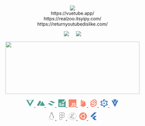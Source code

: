 
<!-- Color Palette -->
<!-- ![#f88469](https://via.placeholder.com/16/f88469/000000?text=+) -->
<!-- ![#ffc89b](https://via.placeholder.com/16/ffc89b/000000?text=+) -->
<!-- ![#4a9e90](https://via.placeholder.com/16/4a9e90/000000?text=+) -->
<!-- ![#7cd6af](https://via.placeholder.com/16/7cd6af/000000?text=+) -->
<!-- [![ko-fi](https://ko-fi.com/img/githubbutton_sm.svg)](https://ko-fi.com/O5O8D7CBX)

**(!!!DON'T, use the `💖 Sponsor` button instead, Github takes 0% fees)** -->

<!-- Hey There -->

&nbsp;
<!-- GitHub Streak -->
<!-- <div align=center >
  <a href=http://github-readme-streak-stats.herokuapp.com/demo >
    <img width=300 height=118 src="https://github-readme-streak-stats.herokuapp.com/?user=picklenik&background=0000&border=0000&stroke=aaa&ring=ffc89b&fire=f88469&currStreakLabel=f88469&currStreakNum=4a9e90&sideLabels=f88469&sideNums=4a9e90&dates=aaa" />
  </a>
</div> -->
<p align=center>
  <img align=center src="https://komarev.com/ghpvc/?username=picklenik" />
  <br />
  https://vuetube.app/
  <br />
  https://realzoo.itsyipy.com/
  <br />
  https://returnyoutubedislike.com/
</p>
<p align=center>
  <img height=48 src=https://distok.top/stickers/817709667701751820/819128604311027752.gif />
  &emsp;
  <a href=https://readme-typing-svg.herokuapp.com/demo >
    <img src="https://readme-typing-svg.herokuapp.com?color=%23f88469&size=16&vCenter=true&center=false&&width=250&height=36&lines=Hey+there;Lorem+ipsum+dolor+sit+amet%2C+consectetur+adipiscing+elit.;Quick+fox+jumps+nightly+above+wizard;Sphinx+of+black+quartz%2C+judge+my+vow;Waltz%2C+bad+nymph%2C+for+quick+jigs+vex;Glib+jocks+quiz+nymph+to+vex+dwarf;Jived+fox+nymph+grabs+quick+waltz;The+five+boxing+wizards+jump+quickly;How+vexingly+quick+daft+zebras+jump" />
  </a>
</p>
<!-- GitHub Stats -->
<p align=center >
  <a href=https://github.com/anuraghazra/github-readme-stats >
    <img width=420 height=165 src="https://github-readme-stats.vercel.app/api?username=picklenik&bg_color=0000&text_color=aaa&title_color=f88469&icon_color=ffc89b&show_icons=true&border_color=aaa&border_radius=16" />
  </a>
</p>


<!-- Shield Badges -->
<!-- ![](https://img.shields.io/badge/<WORD_ON_LEFT>-<WORD_ON_RIGHT>-informational?style=flat&logo=<LOGO_NAME>&logoColor=white&color=2bbc8a) -->
<!-- ![](https://img.shields.io/badge/<WORD_ON_LEFT>-<WORD_ON_RIGHT>-informational?style=flat&logo=data:image/svg%2bxml;base64,<BASE64_DATA>) -->

<!-- Tech Stack Icons -->
<p align="center">
  <a href=https://vuejs.org >
    <img src=./stack/vuedotjs.svg alt=vuejs width=24 height=24 />
  </a>
  &hairsp;
  <a href=https://nuxtjs.org >
    <img src=./stack/nuxtdotjs.svg alt=nuxtjs width=24 height=24 />
  </a>
  &hairsp;
  <a href=https://tailwindcss.com >
    <img src=./stack/tailwindcss.svg alt=tailwind width=24 height=24 />
  </a>
  &hairsp;
  <a href=https://www.selenium.dev >
    <img src=./stack/selenium.svg alt=selenium width=24 height=24 />
  </a>
  &hairsp;
  <a href=https://www.ecma-international.org/publications-and-standards/standards/ecma-262 >
    <img src=./stack/javascript.svg alt=javascript width=24 height=24 />
  </a>
  &hairsp;
  <a href=https://firebase.google.com >
    <img src=./stack/firebase.svg alt=firebase width=24 height=24 />
  </a>
  &hairsp;
  <a href=https://svelte.dev >
    <img src=./stack/svelte.svg alt=svelte width=24 height=24 />
  </a>
  &hairsp;
  <a href=https://quasar.dev >
    <img src=./stack/quasar.svg alt=quasar width=24 height=24 />
  </a>
  &hairsp;
  <a href=https://vuetifyjs.com/en >
    <img src=./stack/vuetify.svg alt=vuetify width=24 height=24 />
  </a>
</p>
<div align=center >
  <a href=https://linux.org >
    <img src=./stack/linux.svg alt=linux width=24 height=24 />
  </a>
  &hairsp;
  <a href=https://www.figma.com >
    <img src=./stack/figma.svg alt=figma width=24 height=24 />
  </a>
  &hairsp;
  <a href=https://www.gnu.org/software/emacs/ >
    <img src=./stack/gnuemacs.svg alt=emacs width=24 height=24 />
  </a>
  &hairsp;
  <a href=https://ubuntu.com >
    <img src=./stack/ubuntu.svg alt=ubuntu width=24 height=24 />
  </a>
  &hairsp;
  <a href=https://flutter.dev >
    <img src=./stack/flutter.svg alt=flutter width=24 height=24 />
  </a>
</div>

\
&nbsp;

<!-- Donut -->
<!-- <p align=right>
  <img width=200 src=https://data.whicdn.com/images/346072768/original.gif />
</p> -->
 
<!-- LinkedIn, Twattar, YouTube, DevTo, Medium, Dribbble -->
<!-- <div align=right>
  <a href=https://www.linkedin.com/in/picklenik>
    <img height=24 width=24 src=./links/linkedin.svg />
  </a>
  &nbsp;&nbsp;
  <a href=https://twitter.com/pick1enik>
    <img height=24 width=24 src=./links/twitter.svg />
  </a>
  &nbsp;&nbsp;
  <a href=https://www.youtube.com/channel/UClAVtmyqWKT9HY8JX9aalCQ>
    <img height=24 width=24 src=./icons/youtube.svg />
  </a>
  &nbsp;&nbsp;
  <a href=https://dev.to/picklenik>
    <img height=24 width=24 src=./links/devdotto.svg />
  </a>
  &nbsp;&nbsp;
  <a href=https://medium.com/@picklenik>
    <img height=24 width=24 src=./links/medium.svg />
  </a>
  &nbsp;&nbsp;
  <a href=https://dribbble.com/pick1enik>
    <img height=24 width=24 src=./icons/dribbble.svg />
  </a>
  &emsp;
</div> -->

<!-- Monero -->
<!-- <div align=center>
  <img height=auto width=69 src=./monerochan.png />
    <br/>
  XMR
    <br />
  <code>45i71w3nFujicp2ztGjyAX9cFq8o42SmrPEfjm5ei9Lo3WeisQf5hCGXSnUYKgGh8EAYSt1XukQitUvoDteBeC1JDh8T3Uv</code>
</div> -->
